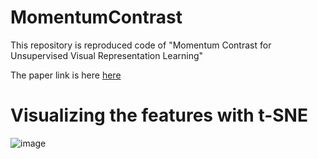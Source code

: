 # MomentumContrast

This repository is reproduced code of "Momentum Contrast for Unsupervised Visual Representation Learning"

The paper link is here [here](https://arxiv.org/abs/1911.05722)

# Visualizing the features with t-SNE

![image](https://user-images.githubusercontent.com/14243883/69533860-fad84580-0fbb-11ea-8761-c14ef5c02b56.png)
